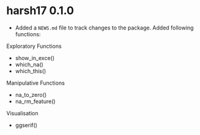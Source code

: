 # harsh17 0.1.0

* Added a `NEWS.md` file to track changes to the package.
Added following functions:

Exploratory Functions
- show_in_exce()
- which_na()
- which_this()

Manipulative Functions
- na_to_zero()
- na_rm_feature()

Visualisation
- ggserif()
